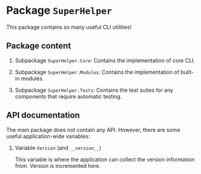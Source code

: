 # Package `SuperHelper`

This package contains so many useful CLI utilities!

## Package content

1. Subpackage `SuperHelper.Core`: Contains the implementation of core CLI.

2. Subpackage `SuperHelper.Modules`: Contains the implementation of built-in modules.

3. Subpackage `SuperHelper.Tests`: Contains the test suites for any components that require automatic testing.

## API documentation

The main package does not contain any API. However, there are some useful application-wide variables:

1. Variable `Version` (and `__version__`)

   This variable is where the application can collect the version information from. Version is incremented here.
